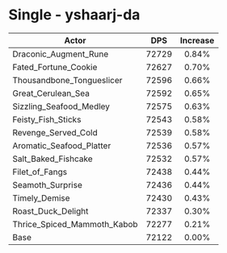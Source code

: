 # Single - yshaarj-da
| Actor | DPS | Increase |
|---|:---:|:---:|
|Draconic_Augment_Rune|72729|0.84%|
|Fated_Fortune_Cookie|72627|0.70%|
|Thousandbone_Tongueslicer|72596|0.66%|
|Great_Cerulean_Sea|72592|0.65%|
|Sizzling_Seafood_Medley|72575|0.63%|
|Feisty_Fish_Sticks|72543|0.58%|
|Revenge_Served_Cold|72539|0.58%|
|Aromatic_Seafood_Platter|72536|0.57%|
|Salt_Baked_Fishcake|72532|0.57%|
|Filet_of_Fangs|72438|0.44%|
|Seamoth_Surprise|72436|0.44%|
|Timely_Demise|72430|0.43%|
|Roast_Duck_Delight|72337|0.30%|
|Thrice_Spiced_Mammoth_Kabob|72277|0.21%|
|Base|72122|0.00%|
